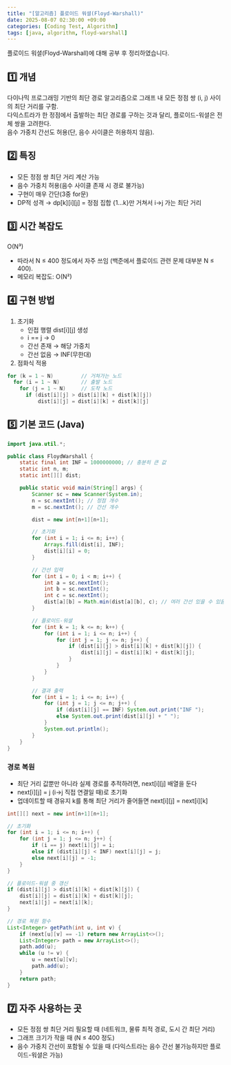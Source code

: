```yaml
---
title: "[알고리즘] 플로이드 워셜(Floyd-Warshall)"
date: 2025-08-07 02:30:00 +09:00
categories: [Coding Test, Algorithm]
tags: [java, algorithm, floyd-warshall]
---
```


플로이드 워셜(Floyd-Warshall)에 대해 공부 후 정리하였습니다.

## 1️⃣ 개념
다이나믹 프로그래밍 기반의 최단 경로 알고리즘으로 그래프 내 모든 정점 쌍 (i, j) 사이의 최단 거리를 구함. <br />
다익스트라가 한 정점에서 출발하는 최단 경로를 구하는 것과 달리, 플로이드-워셜은 전체 쌍을 고려한다. <br />
음수 가중치 간선도 허용(단, 음수 사이클은 허용하지 않음).

## 2️⃣ 특징
- 모든 정점 쌍 최단 거리 계산 가능
- 음수 가중치 허용(음수 사이클 존재 시 경로 불가능)
- 구현이 매우 간단(3중 for문)
- DP적 성격 → dp[k][i][j] = 정점 집합 {1...k}만 거쳐서 i→j 가는 최단 거리

## 3️⃣ 시간 복잡도
O(N³)
- 따라서 N ≤ 400 정도에서 자주 쓰임 (백준에서 플로이드 관련 문제 대부분 N ≤ 400).
- 메모리 복잡도: O(N²)

## 4️⃣ 구현 방법
1. 초기화
   - 인접 행렬 dist[i][j] 생성
   - i == j → 0
   - 간선 존재 → 해당 가중치
   - 간선 없음 → INF(무한대)
2. 점화식 적용
```java
for (k = 1 ~ N)         // 거쳐가는 노드
  for (i = 1 ~ N)       // 출발 노드
    for (j = 1 ~ N)     // 도착 노드
      if (dist[i][j] > dist[i][k] + dist[k][j])
          dist[i][j] = dist[i][k] + dist[k][j]
```
## 5️⃣ 기본 코드 (Java)
```java
import java.util.*;

public class FloydWarshall {
    static final int INF = 1000000000; // 충분히 큰 값
    static int n, m;
    static int[][] dist;

    public static void main(String[] args) {
        Scanner sc = new Scanner(System.in);
        n = sc.nextInt(); // 정점 개수
        m = sc.nextInt(); // 간선 개수

        dist = new int[n+1][n+1];

        // 초기화
        for (int i = 1; i <= n; i++) {
            Arrays.fill(dist[i], INF);
            dist[i][i] = 0;
        }

        // 간선 입력
        for (int i = 0; i < m; i++) {
            int a = sc.nextInt();
            int b = sc.nextInt();
            int c = sc.nextInt();
            dist[a][b] = Math.min(dist[a][b], c); // 여러 간선 있을 수 있음
        }

        // 플로이드-워셜
        for (int k = 1; k <= n; k++) {
            for (int i = 1; i <= n; i++) {
                for (int j = 1; j <= n; j++) {
                    if (dist[i][j] > dist[i][k] + dist[k][j]) {
                        dist[i][j] = dist[i][k] + dist[k][j];
                    }
                }
            }
        }

        // 결과 출력
        for (int i = 1; i <= n; i++) {
            for (int j = 1; j <= n; j++) {
                if (dist[i][j] == INF) System.out.print("INF ");
                else System.out.print(dist[i][j] + " ");
            }
            System.out.println();
        }
    }
}
```

### 경로 복원
- 최단 거리 값뿐만 아니라 실제 경로를 추적하려면, next[i][j] 배열을 둔다
- next[i][j] = j (i→j 직접 연결일 때)로 초기화
- 업데이트할 때 경유지 k를 통해 최단 거리가 줄어들면 next[i][j] = next[i][k]
```java
int[][] next = new int[n+1][n+1];

// 초기화
for (int i = 1; i <= n; i++) {
    for (int j = 1; j <= n; j++) {
        if (i == j) next[i][j] = i;
        else if (dist[i][j] < INF) next[i][j] = j;
        else next[i][j] = -1;
    }
}

// 플로이드-워셜 중 갱신
if (dist[i][j] > dist[i][k] + dist[k][j]) {
    dist[i][j] = dist[i][k] + dist[k][j];
    next[i][j] = next[i][k];
}

// 경로 복원 함수
List<Integer> getPath(int u, int v) {
    if (next[u][v] == -1) return new ArrayList<>();
    List<Integer> path = new ArrayList<>();
    path.add(u);
    while (u != v) {
        u = next[u][v];
        path.add(u);
    }
    return path;
}
```

## 7️⃣ 자주 사용하는 곳
- 모든 정점 쌍 최단 거리 필요할 때 (네트워크, 물류 최적 경로, 도시 간 최단 거리)
- 그래프 크기가 작을 때 (N ≤ 400 정도)
- 음수 가중치 간선이 포함될 수 있을 때 (다익스트라는 음수 간선 불가능하지만 플로이드-워셜은 가능)